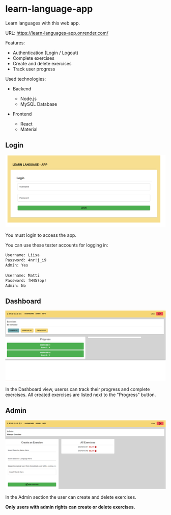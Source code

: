 # learn-language-app

Learn languages with this web app.

URL: https://learn-languages-app.onrender.com/

Features:
- Authentication (Login / Logout)
- Complete exercises
- Create and delete exercises
- Track user progress

Used technologies:
- Backend
    - Node.js
    - MySQL Database

- Frontend
    - React
    - Material 
    
## Login
![Login Page](/readme/Screenshot_1.png)

You must login to access the app.

You can use these tester accounts for logging in:
```
Username: Liisa
Password: 4nr!j_i9
Admin: Yes

Username: Matti
Password: fH45?op!
Admin: No
```

## Dashboard
![Dashboard Page](/readme/Screenshot_3.png)

In the Dashboard view, userss can track their progress and complete exercises.
All created exercises are listed next to the "Progress" button.

## Admin
![Admin Page](/readme/Screenshot_2.png)

In the Admin section the user can create and delete exercises.

**Only users with admin rights can create or delete exercises.**
